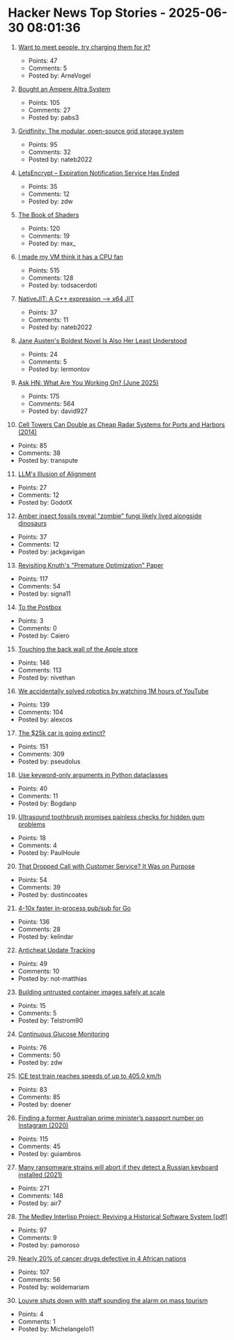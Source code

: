 # Hacker News Top Stories - 2025-06-30 08:01:36

1. [Want to meet people, try charging them for it?](https://notes.eatonphil.com/2025-06-28-want-to-meet-people-charge-them.html)
   - Points: 47
   - Comments: 5
   - Posted by: ArneVogel

2. [Bought an Ampere Altra System](https://marcin.juszkiewicz.com.pl/2025/06/27/bought-myself-an-ampere-altra-system/)
   - Points: 105
   - Comments: 27
   - Posted by: pabs3

3. [Gridfinity: The modular, open-source grid storage system](https://gridfinity.xyz/)
   - Points: 95
   - Comments: 32
   - Posted by: nateb2022

4. [LetsEncrypt – Expiration Notification Service Has Ended](https://letsencrypt.org/2025/06/26/expiration-notification-service-has-ended/)
   - Points: 35
   - Comments: 12
   - Posted by: zdw

5. [The Book of Shaders](https://thebookofshaders.com/)
   - Points: 120
   - Comments: 19
   - Posted by: max_

6. [I made my VM think it has a CPU fan](https://wbenny.github.io/2025/06/29/i-made-my-vm-think-it-has-a-cpu-fan.html)
   - Points: 515
   - Comments: 128
   - Posted by: todsacerdoti

7. [NativeJIT: A C++ expression –> x64 JIT](https://github.com/BitFunnel/NativeJIT)
   - Points: 37
   - Comments: 11
   - Posted by: nateb2022

8. [Jane Austen's Boldest Novel Is Also Her Least Understood](https://www.nytimes.com/2025/06/27/books/review/jane-austen-mansfield-park.html)
   - Points: 24
   - Comments: 5
   - Posted by: lermontov

9. [Ask HN: What Are You Working On? (June 2025)](undefined)
   - Points: 175
   - Comments: 564
   - Posted by: david927

10. [Cell Towers Can Double as Cheap Radar Systems for Ports and Harbors (2014)](https://spectrum.ieee.org/cell-tower-signals-can-improve-port-security)
   - Points: 85
   - Comments: 38
   - Posted by: transpute

11. [LLM's Illusion of Alignment](https://www.systemicmisalignment.com/)
   - Points: 27
   - Comments: 12
   - Posted by: GodotX

12. [Amber insect fossils reveal "zombie" fungi likely lived alongside dinosaurs](https://www.cnn.com/2025/06/24/science/amber-insect-zombie-fungi-fossil)
   - Points: 37
   - Comments: 12
   - Posted by: jackgavigan

13. [Revisiting Knuth's "Premature Optimization" Paper](https://probablydance.com/2025/06/19/revisiting-knuths-premature-optimization-paper/)
   - Points: 117
   - Comments: 54
   - Posted by: signa11

14. [To the Postbox](https://literaryreview.co.uk/to-the-postbox)
   - Points: 3
   - Comments: 0
   - Posted by: Caiero

15. [Touching the back wall of the Apple store](https://blog.lauramichet.com/touching-the-back-wall-of-the-apple-store/)
   - Points: 146
   - Comments: 113
   - Posted by: nivethan

16. [We accidentally solved robotics by watching 1M hours of YouTube](https://ksagar.bearblog.dev/vjepa/)
   - Points: 139
   - Comments: 104
   - Posted by: alexcos

17. [The $25k car is going extinct?](https://media.hubspot.com/why-the-25000-car-is-going-extinct)
   - Points: 151
   - Comments: 309
   - Posted by: pseudolus

18. [Use keyword-only arguments in Python dataclasses](https://chipx86.blog/2025/06/29/tip-use-keyword-only-arguments-in-python-dataclasses/)
   - Points: 40
   - Comments: 11
   - Posted by: Bogdanp

19. [Ultrasound toothbrush promises painless checks for hidden gum problems](https://phys.org/news/2025-06-ultrasound-toothbrush-painless-hidden-gum.html)
   - Points: 18
   - Comments: 4
   - Posted by: PaulHoule

20. [That Dropped Call with Customer Service? It Was on Purpose](https://www.theatlantic.com/ideas/archive/2025/06/customer-service-sludge/683340/)
   - Points: 54
   - Comments: 39
   - Posted by: dustincoates

21. [4-10x faster in-process pub/sub for Go](https://github.com/kelindar/event)
   - Points: 136
   - Comments: 28
   - Posted by: kelindar

22. [Anticheat Update Tracking](https://not-matthias.github.io/posts/anticheat-update-tracking/)
   - Points: 49
   - Comments: 10
   - Posted by: not-matthias

23. [Building untrusted container images safely at scale](https://depot.dev/blog/container-security-at-scale-building-untrusted-images-safely)
   - Points: 15
   - Comments: 5
   - Posted by: Telstrom90

24. [Continuous Glucose Monitoring](https://www.imperialviolet.org/2025/06/29/cgm.html)
   - Points: 76
   - Comments: 50
   - Posted by: zdw

25. [ICE test train reaches speeds of up to 405.0 km/h](https://www.deutschebahn.com/de/presse/pressestart_zentrales_uebersicht/ICE-Testzug-faehrt-bis-zu-405-0-km-h-und-sammelt-wichtige-Erkenntnisse-fuer-den-Hochgeschwindigkeitsverkehr-13428394)
   - Points: 83
   - Comments: 85
   - Posted by: doener

26. [Finding a former Australian prime minister’s passport number on Instagram (2020)](https://mango.pdf.zone/finding-former-australian-prime-minister-tony-abbotts-passport-number-on-instagram/)
   - Points: 115
   - Comments: 45
   - Posted by: guiambros

27. [Many ransomware strains will abort if they detect a Russian keyboard installed (2021)](https://krebsonsecurity.com/2021/05/try-this-one-weird-trick-russian-hackers-hate/)
   - Points: 271
   - Comments: 148
   - Posted by: air7

28. [The Medley Interlisp Project: Reviving a Historical Software System [pdf]](https://interlisp.org/documentation/young-ccece2025.pdf)
   - Points: 97
   - Comments: 9
   - Posted by: pamoroso

29. [Nearly 20% of cancer drugs defective in 4 African nations](https://www.dw.com/en/nearly-20-of-cancer-drugs-defective-in-4-african-nations/a-73062221)
   - Points: 107
   - Comments: 56
   - Posted by: woldemariam

30. [Louvre shuts down with staff sounding the alarm on mass tourism](https://www.washingtonpost.com/world/2025/06/16/louvre-museum-paris-closed-lines-delay/2b303a16-4a9f-11f0-8fff-262d6ec54ab9_story.html)
   - Points: 4
   - Comments: 1
   - Posted by: Michelangelo11

